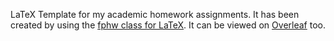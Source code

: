 LaTeX Template for my academic homework assignments.
It has been created by using the [fphw class for LaTeX](https://gitlab.com/fportales/fphw).
It can be viewed on [Overleaf](https://www.overleaf.com/read/hyptwmwkyggv) too.